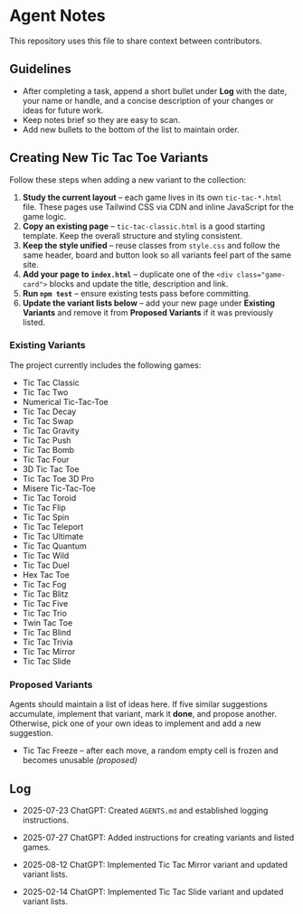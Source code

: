 # Agent Notes

This repository uses this file to share context between contributors.

## Guidelines
- After completing a task, append a short bullet under **Log** with the date, your name or handle, and a concise description of your changes or ideas for future work.
- Keep notes brief so they are easy to scan.
- Add new bullets to the bottom of the list to maintain order.

## Creating New Tic Tac Toe Variants
Follow these steps when adding a new variant to the collection:

1. **Study the current layout** – each game lives in its own `tic-tac-*.html` file. These pages use Tailwind CSS via CDN and inline JavaScript for the game logic.
2. **Copy an existing page** – `tic-tac-classic.html` is a good starting template. Keep the overall structure and styling consistent.
3. **Keep the style unified** – reuse classes from `style.css` and follow the same header, board and button look so all variants feel part of the same site.
4. **Add your page to `index.html`** – duplicate one of the `<div class="game-card">` blocks and update the title, description and link.
5. **Run `npm test`** – ensure existing tests pass before committing.
6. **Update the variant lists below** – add your new page under **Existing Variants** and remove it from **Proposed Variants** if it was previously listed.

### Existing Variants
The project currently includes the following games:

* Tic Tac Classic
* Tic Tac Two
* Numerical Tic-Tac-Toe
* Tic Tac Decay
* Tic Tac Swap
* Tic Tac Gravity
* Tic Tac Push
* Tic Tac Bomb
* Tic Tac Four
* 3D Tic Tac Toe
* Tic Tac Toe 3D Pro
* Misere Tic-Tac-Toe
* Tic Tac Toroid
* Tic Tac Flip
* Tic Tac Spin
* Tic Tac Teleport
* Tic Tac Ultimate
* Tic Tac Quantum
* Tic Tac Wild
* Tic Tac Duel
* Hex Tac Toe
* Tic Tac Fog
* Tic Tac Blitz
* Tic Tac Five
* Tic Tac Trio
* Twin Tac Toe
* Tic Tac Blind
* Tic Tac Trivia
* Tic Tac Mirror
* Tic Tac Slide

### Proposed Variants
Agents should maintain a list of ideas here. If five similar suggestions accumulate, implement that variant, mark it **done**, and propose another. Otherwise, pick one of your own ideas to implement and add a new suggestion.

* Tic Tac Freeze – after each move, a random empty cell is frozen and becomes unusable *(proposed)*

## Log
- 2025-07-23 ChatGPT: Created `AGENTS.md` and established logging instructions.

- 2025-07-27 ChatGPT: Added instructions for creating variants and listed games.
- 2025-08-12 ChatGPT: Implemented Tic Tac Mirror variant and updated variant lists.
- 2025-02-14 ChatGPT: Implemented Tic Tac Slide variant and updated variant lists.
